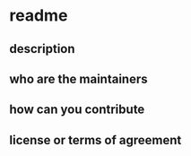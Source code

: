 # readme

## description

## who are the maintainers

## how can you contribute

## license or terms of agreement

